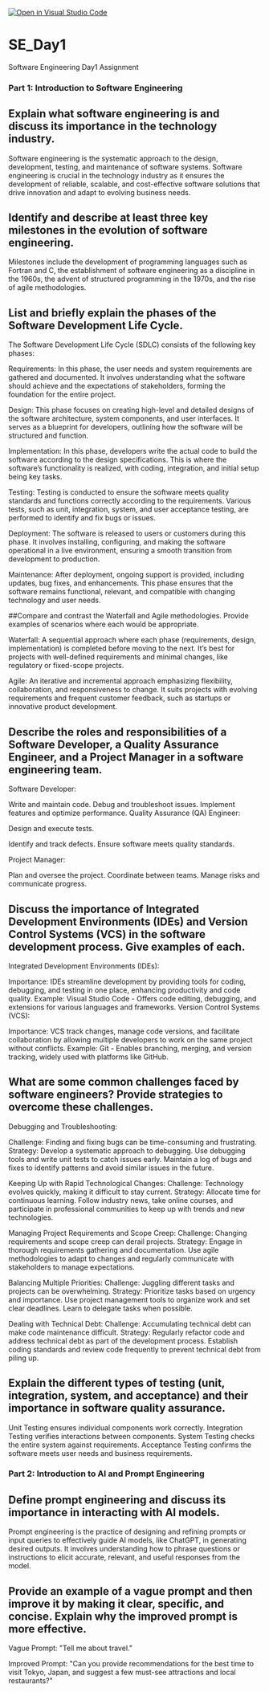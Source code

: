 [![Open in Visual Studio Code](https://classroom.github.com/assets/open-in-vscode-2e0aaae1b6195c2367325f4f02e2d04e9abb55f0b24a779b69b11b9e10269abc.svg)](https://classroom.github.com/online_ide?assignment_repo_id=15570793&assignment_repo_type=AssignmentRepo)
# SE_Day1
Software Engineering Day1 Assignment

### Part 1: Introduction to Software Engineering

## Explain what software engineering is and discuss its importance in the technology industry.

Software engineering is the systematic approach to the design, development, testing, and maintenance of software systems.
Software engineering is crucial in the technology industry as it ensures the development of reliable, scalable, and cost-effective software solutions that drive innovation and adapt to evolving business needs.

## Identify and describe at least three key milestones in the evolution of software engineering.

Milestones include the development of programming languages such as Fortran and C, the establishment of software engineering as a discipline in the 1960s, the advent of structured programming in the 1970s, and the rise of agile methodologies.

## List and briefly explain the phases of the Software Development Life Cycle.

The Software Development Life Cycle (SDLC) consists of the following key phases:

Requirements: In this phase, the user needs and system requirements are gathered and documented. It involves understanding what the software should achieve and the expectations of stakeholders, forming the foundation for the entire project.

Design: This phase focuses on creating high-level and detailed designs of the software architecture, system components, and user interfaces. It serves as a blueprint for developers, outlining how the software will be structured and function.

Implementation: In this phase, developers write the actual code to build the software according to the design specifications. This is where the software’s functionality is realized, with coding, integration, and initial setup being key tasks.

Testing: Testing is conducted to ensure the software meets quality standards and functions correctly according to the requirements. Various tests, such as unit, integration, system, and user acceptance testing, are performed to identify and fix bugs or issues.

Deployment: The software is released to users or customers during this phase. It involves installing, configuring, and making the software operational in a live environment, ensuring a smooth transition from development to production.

Maintenance: After deployment, ongoing support is provided, including updates, bug fixes, and enhancements. This phase ensures that the software remains functional, relevant, and compatible with changing technology and user needs.

##Compare and contrast the Waterfall and Agile methodologies. Provide examples of scenarios where each would be appropriate.

Waterfall: A sequential approach where each phase (requirements, design, implementation) is completed before moving to the next. It’s best for projects with well-defined requirements and minimal changes, like regulatory or fixed-scope projects.

Agile: An iterative and incremental approach emphasizing flexibility, collaboration, and responsiveness to change. It suits projects with evolving requirements and frequent customer feedback, such as startups or innovative product development.


## Describe the roles and responsibilities of a Software Developer, a Quality Assurance Engineer, and a Project Manager in a software engineering team.

Software Developer:

Write and maintain code.
Debug and troubleshoot issues.
Implement features and optimize performance.
Quality Assurance (QA) Engineer:

Design and execute tests.

Identify and track defects.
Ensure software meets quality standards.

Project Manager:

Plan and oversee the project.
Coordinate between teams.
Manage risks and communicate progress.

## Discuss the importance of Integrated Development Environments (IDEs) and Version Control Systems (VCS) in the software development process. Give examples of each.

Integrated Development Environments (IDEs):

Importance: IDEs streamline development by providing tools for coding, debugging, and testing in one place, enhancing productivity and code quality.
Example: Visual Studio Code - Offers code editing, debugging, and extensions for various languages and frameworks.
Version Control Systems (VCS):

Importance: VCS track changes, manage code versions, and facilitate collaboration by allowing multiple developers to work on the same project without conflicts.
Example: Git - Enables branching, merging, and version tracking, widely used with platforms like GitHub.

## What are some common challenges faced by software engineers? Provide strategies to overcome these challenges.
Debugging and Troubleshooting:

Challenge: Finding and fixing bugs can be time-consuming and frustrating.
Strategy: Develop a systematic approach to debugging. Use debugging tools and write unit tests to catch issues early. Maintain a log of bugs and fixes to identify patterns and avoid similar issues in the future.

Keeping Up with Rapid Technological Changes:
Challenge: Technology evolves quickly, making it difficult to stay current.
Strategy: Allocate time for continuous learning. Follow industry news, take online courses, and participate in professional communities to keep up with trends and new technologies.

Managing Project Requirements and Scope Creep:
Challenge: Changing requirements and scope creep can derail projects.
Strategy: Engage in thorough requirements gathering and documentation. Use agile methodologies to adapt to changes and regularly communicate with stakeholders to manage expectations.

Balancing Multiple Priorities:
Challenge: Juggling different tasks and projects can be overwhelming.
Strategy: Prioritize tasks based on urgency and importance. Use project management tools to organize work and set clear deadlines. Learn to delegate tasks when possible.

Dealing with Technical Debt:
Challenge: Accumulating technical debt can make code maintenance difficult.
Strategy: Regularly refactor code and address technical debt as part of the development process. Establish coding standards and review code frequently to prevent technical debt from piling up.

## Explain the different types of testing (unit, integration, system, and acceptance) and their importance in software quality assurance.
Unit Testing ensures individual components work correctly.
Integration Testing verifies interactions between components.
System Testing checks the entire system against requirements.
Acceptance Testing confirms the software meets user needs and business requirements.

### Part 2: Introduction to AI and Prompt Engineering


## Define prompt engineering and discuss its importance in interacting with AI models.
Prompt engineering is the practice of designing and refining prompts or input queries to effectively guide AI models, like ChatGPT, in generating desired outputs. It involves understanding how to phrase questions or instructions to elicit accurate, relevant, and useful responses from the model.

## Provide an example of a vague prompt and then improve it by making it clear, specific, and concise. Explain why the improved prompt is more effective.
Vague Prompt:
"Tell me about travel."

Improved Prompt:
"Can you provide recommendations for the best time to visit Tokyo, Japan, and suggest a few must-see attractions and local restaurants?"
